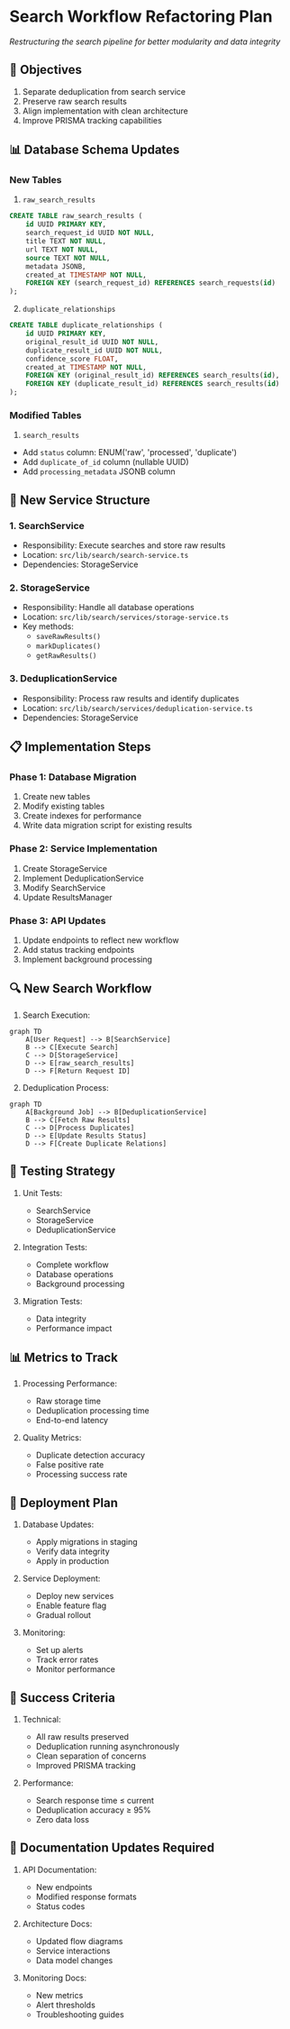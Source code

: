 # Search Workflow Refactoring Plan
*Restructuring the search pipeline for better modularity and data integrity*

## 🎯 Objectives

1. Separate deduplication from search service
2. Preserve raw search results
3. Align implementation with clean architecture
4. Improve PRISMA tracking capabilities

## 📊 Database Schema Updates

### New Tables

1. `raw_search_results`
```sql
CREATE TABLE raw_search_results (
    id UUID PRIMARY KEY,
    search_request_id UUID NOT NULL,
    title TEXT NOT NULL,
    url TEXT NOT NULL,
    source TEXT NOT NULL,
    metadata JSONB,
    created_at TIMESTAMP NOT NULL,
    FOREIGN KEY (search_request_id) REFERENCES search_requests(id)
);
```

2. `duplicate_relationships`
```sql
CREATE TABLE duplicate_relationships (
    id UUID PRIMARY KEY,
    original_result_id UUID NOT NULL,
    duplicate_result_id UUID NOT NULL,
    confidence_score FLOAT,
    created_at TIMESTAMP NOT NULL,
    FOREIGN KEY (original_result_id) REFERENCES search_results(id),
    FOREIGN KEY (duplicate_result_id) REFERENCES search_results(id)
);
```

### Modified Tables

1. `search_results`
- Add `status` column: ENUM('raw', 'processed', 'duplicate')
- Add `duplicate_of_id` column (nullable UUID)
- Add `processing_metadata` JSONB column

## 🔄 New Service Structure

### 1. SearchService
- Responsibility: Execute searches and store raw results
- Location: `src/lib/search/search-service.ts`
- Dependencies: StorageService

### 2. StorageService
- Responsibility: Handle all database operations
- Location: `src/lib/search/services/storage-service.ts`
- Key methods:
  - `saveRawResults()`
  - `markDuplicates()`
  - `getRawResults()`

### 3. DeduplicationService
- Responsibility: Process raw results and identify duplicates
- Location: `src/lib/search/services/deduplication-service.ts`
- Dependencies: StorageService

## 📋 Implementation Steps

### Phase 1: Database Migration
1. Create new tables
2. Modify existing tables
3. Create indexes for performance
4. Write data migration script for existing results

### Phase 2: Service Implementation
1. Create StorageService
2. Implement DeduplicationService
3. Modify SearchService
4. Update ResultsManager

### Phase 3: API Updates
1. Update endpoints to reflect new workflow
2. Add status tracking endpoints
3. Implement background processing

## 🔍 New Search Workflow

1. Search Execution:
```mermaid
graph TD
    A[User Request] --> B[SearchService]
    B --> C[Execute Search]
    C --> D[StorageService]
    D --> E[raw_search_results]
    D --> F[Return Request ID]
```

2. Deduplication Process:
```mermaid
graph TD
    A[Background Job] --> B[DeduplicationService]
    B --> C[Fetch Raw Results]
    C --> D[Process Duplicates]
    D --> E[Update Results Status]
    D --> F[Create Duplicate Relations]
```

## 🧪 Testing Strategy

1. Unit Tests:
   - SearchService
   - StorageService
   - DeduplicationService

2. Integration Tests:
   - Complete workflow
   - Database operations
   - Background processing

3. Migration Tests:
   - Data integrity
   - Performance impact

## 📊 Metrics to Track

1. Processing Performance:
   - Raw storage time
   - Deduplication processing time
   - End-to-end latency

2. Quality Metrics:
   - Duplicate detection accuracy
   - False positive rate
   - Processing success rate

## 🚀 Deployment Plan

1. Database Updates:
   - Apply migrations in staging
   - Verify data integrity
   - Apply in production

2. Service Deployment:
   - Deploy new services
   - Enable feature flag
   - Gradual rollout

3. Monitoring:
   - Set up alerts
   - Track error rates
   - Monitor performance

## 🎯 Success Criteria

1. Technical:
   - All raw results preserved
   - Deduplication running asynchronously
   - Clean separation of concerns
   - Improved PRISMA tracking

2. Performance:
   - Search response time ≤ current
   - Deduplication accuracy ≥ 95%
   - Zero data loss

## 📝 Documentation Updates Required

1. API Documentation:
   - New endpoints
   - Modified response formats
   - Status codes

2. Architecture Docs:
   - Updated flow diagrams
   - Service interactions
   - Data model changes

3. Monitoring Docs:
   - New metrics
   - Alert thresholds
   - Troubleshooting guides